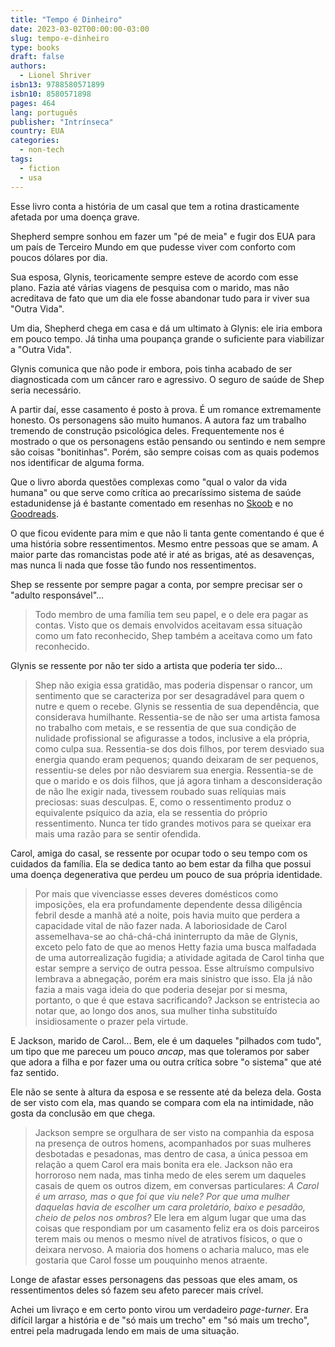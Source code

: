 ```yaml
---
title: "Tempo é Dinheiro"
date: 2023-03-02T00:00:00-03:00
slug: tempo-e-dinheiro
type: books
draft: false
authors:
  - Lionel Shriver
isbn13: 9788580571899
isbn10: 8580571898
pages: 464
lang: português
publisher: "Intrínseca"
country: EUA
categories:
  - non-tech
tags:
  - fiction
  - usa
---
```

Esse livro conta a história de um casal que tem a rotina drasticamente afetada por uma doença grave.

Shepherd sempre sonhou em fazer um "pé de meia" e fugir dos EUA para um país de Terceiro Mundo em que pudesse viver com conforto com poucos dólares por dia.

Sua esposa, Glynis, teoricamente sempre esteve de acordo com esse plano. Fazia até várias viagens de pesquisa com o marido, mas não acreditava de fato que um dia ele fosse abandonar tudo para ir viver sua "Outra Vida".

Um dia, Shepherd chega em casa e dá um ultimato à Glynis: ele iria embora em pouco tempo. Já tinha uma poupança grande o suficiente para viabilizar a "Outra Vida".

Glynis comunica que não pode ir embora, pois tinha acabado de ser diagnosticada com um câncer raro e agressivo. O seguro de saúde de Shep seria necessário.

A partir daí, esse casamento é posto à prova. É um romance extremamente honesto. Os personagens são muito humanos. A autora faz um trabalho tremendo de construção psicológica deles. Frequentemente nos é mostrado o que os personagens estão pensando ou sentindo e nem sempre são coisas "bonitinhas". Porém, são sempre coisas com as quais podemos nos identificar de alguma forma.

Que o livro aborda questões complexas como "qual o valor da vida humana" ou que serve como crítica ao precaríssimo sistema de saúde estadunidense já é bastante comentado em resenhas no [Skoob](https://www.skoob.com.br/livro/resenhas/237338/edicao:265376) e no [Goodreads](https://www.goodreads.com/book/show/6839917-so-much-for-that).

O que ficou evidente para mim e que não li tanta gente comentando é que é uma história sobre ressentimentos. Mesmo entre pessoas que se amam. A maior parte das romancistas pode até ir até as brigas, até as desavenças, mas nunca li nada que fosse tão fundo nos ressentimentos.

Shep se ressente por sempre pagar a conta, por sempre precisar ser o "adulto responsável"...

> Todo membro de uma família tem seu papel, e o dele era pagar as contas. Visto que os demais envolvidos aceitavam essa situação como um fato reconhecido, Shep também a aceitava como um fato reconhecido.

Glynis se ressente por não ter sido a artista que poderia ter sido...

> Shep não exigia essa gratidão, mas poderia dispensar o rancor, um sentimento que se caracteriza por ser desagradável para quem o nutre e quem o recebe. Glynis se ressentia de sua dependência, que considerava humilhante. Ressentia-se de não ser uma artista famosa no trabalho com metais, e se ressentia de que sua condição de nulidade profissional se afigurasse a todos, inclusive a ela própria, como culpa sua. Ressentia-se dos dois filhos, por terem desviado sua energia quando eram pequenos; quando deixaram de ser pequenos, ressentiu-se deles por não desviarem sua energia. Ressentia-se de que o marido e os dois filhos, que já agora tinham a desconsideração de não lhe exigir nada, tivessem roubado suas relíquias mais preciosas: suas desculpas. E, como o ressentimento produz o equivalente psíquico da azia, ela se ressentia do próprio ressentimento. Nunca ter tido grandes motivos para se queixar era mais uma razão para se sentir ofendida.

Carol, amiga do casal, se ressente por ocupar todo o seu tempo com os cuidados da família. Ela se dedica tanto ao bem estar da filha que possui uma doença degenerativa que perdeu um pouco de sua própria identidade.

> Por mais que vivenciasse esses deveres domésticos como imposições, ela era profundamente dependente dessa diligência febril desde a manhã até a noite, pois havia muito que perdera a capacidade vital de não fazer nada. A laboriosidade de Carol assemelhava-se ao chá-chá-chá ininterrupto da mãe de Glynis, exceto pelo fato de que ao menos Hetty fazia uma busca malfadada de uma autorrealização fugidia; a atividade agitada de Carol tinha que estar sempre a serviço de outra pessoa. Esse altruísmo compulsivo lembrava a abnegação, porém era mais sinistro que isso. Ela já não fazia a mais vaga ideia do que poderia desejar por si mesma, portanto, o que é que estava sacrificando? Jackson se entristecia ao notar que, ao longo dos anos, sua mulher tinha substituído insidiosamente o prazer pela virtude.

E Jackson, marido de Carol... Bem, ele é um daqueles "pilhados com tudo", um tipo que me pareceu um pouco *ancap*, mas que toleramos por saber que adora a filha e por fazer uma ou outra crítica sobre "o sistema" que até faz sentido.

Ele não se sente à altura da esposa e se ressente até da beleza dela. Gosta de ser visto com ela, mas quando se compara com ela na intimidade, não gosta da conclusão em que chega.

> Jackson sempre se orgulhara de ser visto na companhia da esposa na presença de outros homens, acompanhados por suas mulheres desbotadas e pesadonas, mas dentro de casa, a única pessoa em relação a quem Carol era mais bonita era ele. Jackson não era horroroso nem nada, mas tinha medo de eles serem um daqueles casais de quem os outros dizem, em conversas particulares: *A Carol é um arraso, mas o que foi que viu nele? Por que uma mulher daquelas havia de escolher um cara proletário, baixo e pesadão, cheio de pelos nos ombros?* Ele lera em algum lugar que uma das coisas que respondiam por um casamento feliz era os dois parceiros terem mais ou menos o mesmo nível de atrativos físicos, o que o deixara nervoso. A maioria dos homens o acharia maluco, mas ele gostaria que Carol fosse um pouquinho menos atraente.

Longe de afastar esses personagens das pessoas que eles amam, os ressentimentos deles só fazem seu afeto parecer mais crível.

Achei um livraço e em certo ponto virou um verdadeiro *page-turner*. Era difícil largar a história e de "só mais um trecho" em "só mais um trecho", entrei pela madrugada lendo em mais de uma situação.
